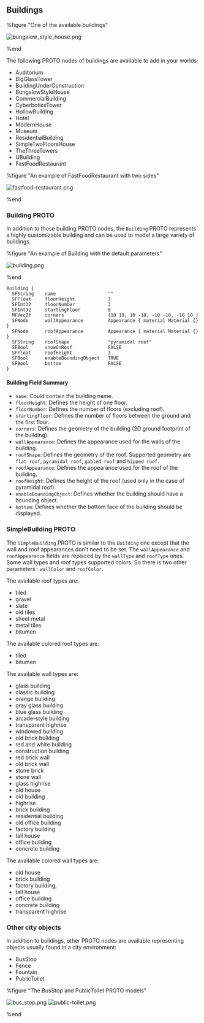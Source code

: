 ## Buildings

%figure "One of the available buildings"

![bungalow_style_house.png](images/bungalow_style_house.png)

%end

The following PROTO nodes of buildings are available to add in your worlds:

- Auditorium
- BigGlassTower
- BuildingUnderConstruction
- BungalowStyleHouse
- CommercialBuilding
- CyberboticsTower
- HollowBuilding
- Hotel
- ModernHouse
- Museum
- ResidentialBuilding
- SimpleTwoFloorsHouse
- TheThreeTowers
- UBuilding
- FastFoodRestaurant

%figure "An example of FastFoodRestaurant with two sides"

![fastfood-restaurant.png](images/fastfood-restaurant.png)

%end

### Building PROTO

In addition to those building PROTO nodes, the `Building` PROTO represents
a highly customizable building and can be used to model a large variety of
buildings.

%figure "An example of Building with the default parameters"

![building.png](images/building.png)

%end

```
Building {
  SFString    name                   ""
  SFFloat     floorHeight            3
  SFInt32     floorNumber            3
  SFInt32     startingFloor          0
  MFVec2f     corners                [10 10, 10 -10, -10 -10, -10 10 ]
  SFNode      wallAppearance         Appearance { material Material {} }
  SFNode      roofAppearance         Appearance { material Material {} }
  SFString    roofShape              "pyramidal roof"
  SFBool      snowOnRoof             FALSE
  SFFloat     roofHeight             3
  SFBool      enableBoundingObject   TRUE
  SFBool      bottom                 FALSE
}
```

#### Building Field Summary

- `name`: Could contain the building name.
- `floorHeight`: Defines the height of one floor.
- `floorNumber`: Defines the number of floors (excluding roof).
- `startingFloor`: Defines the number of floors between the ground and the first floor.
- `corners`: Defines the geometry of the building (2D ground footprint of the
building).
- `wallAppearance`: Defines the appearance used for the walls of the building.
- `roofShape`: Defines the geometry of the roof. Supported geometry are `flat
roof`, `pyramidal roof`, `gabled roof` and `hipped roof`.
- `roofAppearance`: Defines the appearance used for the roof of the building.
- `roofHeight`: Defines the height of the roof (used only in the case of pyramidal
roof).
- `enableBoundingObject`: Defines whether the building should have a bounding object.
- `bottom`: Defines whether the bottom face of the building should be displayed.

### SimpleBuilding PROTO

The `SimpleBuilding` PROTO is similar to the `Building` one except that the wall and roof appearances don't need to be set.
The `wallAppearance` and `roofAppearance` fields are replaced by the `wallType` and `roofType` ones. Some wall types and roof types supported colors. So there is two other parameters : `wallColor` and `roofColor`.

The available roof types are:
  - tiled
  - gravel
  - slate
  - old tiles
  - sheet metal
  - metal tiles
  - bitumen

The available colored roof types are:
  - tiled
  - bitumen

The available wall types are:
  - glass building
  - classic building
  - orange building
  - gray glass building
  - blue glass building
  - arcade-style building
  - transparent highrise
  - windowed building
  - old brick building
  - red and white building
  - construction building
  - red brick wall
  - old brick wall
  - stone brick
  - stone wall
  - glass highrise
  - old house
  - old building
  - highrise
  - brick building
  - residential building
  - old office building
  - factory building
  - tall house
  - office building
  - concrete building

The available colored wall types are:
  - old house
  - brick building
  - factory building,
  - tall house
  - office building
  - concrete building
  - transparent highrise
### Other city objects

In addition to buildings, other PROTO nodes are available representing objects
usually found in a city environment:

- BusStop
- Fence
- Fountain
- PublicToilet

%figure "The BusStop and PublicToilet PROTO models"

![bus_stop.png](images/bus_stop.png)
![public-toilet.png](images/public-toilet.png)

%end
